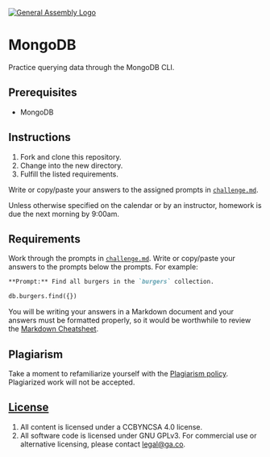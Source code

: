 [![General Assembly Logo](https://camo.githubusercontent.com/1a91b05b8f4d44b5bbfb83abac2b0996d8e26c92/687474703a2f2f692e696d6775722e636f6d2f6b6538555354712e706e67)](https://generalassemb.ly/education/web-development-immersive)

# MongoDB

Practice querying data through the MongoDB CLI.

## Prerequisites

* MongoDB

## Instructions

1. Fork and clone this repository.
1. Change into the new directory.
1. Fulfill the listed requirements.

Write or copy/paste your answers to the assigned prompts in
[`challenge.md`](challenge.md).

Unless otherwise specified on the calendar or by an instructor, homework is due
the next morning by 9:00am.

## Requirements

Work through the prompts in [`challenge.md`](challenge.md). Write or
copy/paste your answers to the prompts below the prompts. For example:

```md
**Prompt:** Find all burgers in the `burgers` collection.

db.burgers.find({})
```

You will be writing your answers in a Markdown document and your answers must be
formatted properly, so it would be worthwhile to review the [Markdown
Cheatsheet](https://github.com/adam-p/markdown-here/wiki/Markdown-Cheatsheet).

## Plagiarism

Take a moment to refamiliarize yourself with the [Plagiarism policy](https://git.generalassemb.ly/DC-WDI/Administrative/blob/master/plagiarism.md). Plagiarized work will not be accepted.

## [License](LICENSE)

1.  All content is licensed under a CC­BY­NC­SA 4.0 license.
1.  All software code is licensed under GNU GPLv3. For commercial use or
    alternative licensing, please contact legal@ga.co.
